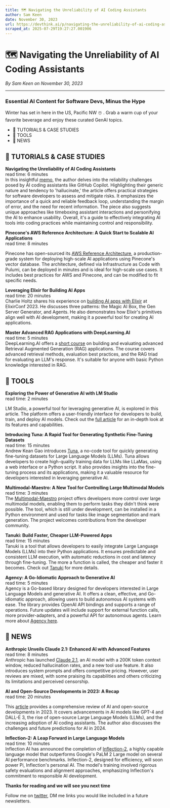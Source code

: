 ```yaml
---
title: 🗺️ Navigating the Unreliability of AI Coding Assistants
author: Sam Keen
date: November 30, 2023
url: https://devthink.ai/p/navigating-the-unreliability-of-ai-coding-assistants
scraped_at: 2025-07-29T19:27:27.001906
---
```


# 🗺️ Navigating the Unreliability of AI Coding Assistants

*By Sam Keen on November 30, 2023*

---

### **Essential AI Content for Software Devs,** **Minus the Hype**

Winter has set in here in the US, Pacific NW ☃️ . Grab a warm cup of your favorite beverage and enjoy these curated GenAI topics.

- 📖 TUTORIALS & CASE STUDIES
- 🧰 TOOLS
- 📰 NEWS

## 📖 **TUTORIALS & CASE STUDIES**

**Navigating the Unreliability of AI Coding Assistants**  
read time: 6 minutes  
In this insightful [memo]("https://example.com/"), the author delves into the reliability challenges posed by AI coding assistants like GitHub Copilot. Highlighting their generic nature and tendency to 'hallucinate,' the article offers practical strategies for software developers to assess and mitigate risks. It emphasizes the importance of a quick and reliable feedback loop, understanding the margin of error, and the need for recent information. The piece also suggests unique approaches like timeboxing assistant interactions and personifying the AI to enhance usability. Overall, it's a guide to effectively integrating AI tools into coding practices while maintaining control and responsibility.

**Pinecone's AWS Reference Architecture: A Quick Start to Scalable AI Applications**  
read time: 8 minutes



Pinecone has open-sourced its [AWS Reference Architecture]("https://www.pinecone.io/blog/aws-reference-architecture/"), a production-grade system for deploying high-scale AI applications using Pinecone's vector database. The architecture, defined via Infrastructure as Code with Pulumi, can be deployed in minutes and is ideal for high-scale use cases. It includes best practices for AWS and Pinecone, and can be modified to fit specific needs.

**Leveraging Elixir for Building AI Apps**  
read time: 20 minutes  
Charlie Holtz shares his experience on [building AI apps with Elixir]("https://www.charlieholtz.com/articles/elixir-conf-2023") at ElixirConf 2023. He discusses three patterns: the Magic AI Box, the Gen Server Generator, and Agents. He also demonstrates how Elixir's primitives align well with AI development, making it a powerful tool for creating AI applications.

**Master Advanced RAG Applications with DeepLearning.AI**  
read time: 5 minutes  
DeepLearning.AI offers a [short course]("https://www.deeplearning.ai/short-courses/building-evaluating-advanced-rag/") on building and evaluating advanced Retrieval Augmented Generation (RAG) applications. The course covers advanced retrieval methods, evaluation best practices, and the RAG triad for evaluating an LLM's response. It's suitable for anyone with basic Python knowledge interested in RAG.

##

## 🧰 **TOOLS**

**Exploring the Power of Generative AI with LM Studio**  
read time: 2 minutes



LM Studio, a powerful tool for leveraging generative AI, is explored in this article. The platform offers a user-friendly interface for developers to build, train, and deploy AI models. Check out the [full article]("https://lmstudio.ai/") for an in-depth look at its features and capabilities.

**Introducing Tuna: A Rapid Tool for Generating Synthetic Fine-Tuning Datasets**  
read time: 15 minutes  
Andrew Kean Gao introduces [Tuna]("https://blog.langchain.dev/introducing-tuna-a-tool-for-rapidly-generating-synthetic-fine-tuning-datasets/"), a no-code tool for quickly generating fine-tuning datasets for Large Language Models (LLMs). Tuna allows developers to create high-quality training data for LLMs like LLaMas, using a web interface or a Python script. It also provides insights into the fine-tuning process and its applications, making it a valuable resource for developers interested in leveraging generative AI.

**Multimodal-Maestro: A New Tool for Controlling Large Multimodal Models**  
read time: 3 minutes  
The [Multimodal-Maestro]("https://github.com/roboflow/multimodal-maestro") project offers developers more control over large multimodal models, enabling them to perform tasks they didn't think were possible. The tool, which is still under development, can be installed in a Python environment and used for tasks like image segmentation and mark generation. The project welcomes contributions from the developer community.

**Tanuki: Build Faster, Cheaper LLM-Powered Apps**  
read time: 15 minutes  
Tanuki is a tool that allows developers to easily integrate Large Language Models (LLMs) into their Python applications. It ensures predictable and consistent LLM execution, with automatic reductions in cost and latency through fine-tuning. The more a function is called, the cheaper and faster it becomes. Check out [Tanuki]("https://github.com/Tanuki/tanuki.py") for more details.

**Agency: A Go-Idiomatic Approach to Generative AI**  
read time: 5 minutes  
Agency is a Go-based library designed for developers interested in Large Language Models and generative AI. It offers a clean, effective, and Go-idiomatic approach, allowing users to build autonomous AI systems with ease. The library provides OpenAI API bindings and supports a range of operations. Future updates will include support for external function calls, more provider-adapters, and a powerful API for autonomous agents. Learn more about [Agency here]("https://github.com/neurocult/agency").

## 📰 **NEWS**

**Anthropic Unveils Claude 2.1: Enhanced AI with Advanced Features**  
read time: 8 minutes  
Anthropic has launched [Claude 2.1]("https://www.infoq.com/news/2023/11/anthropic-announces-claude-2-1/"), an AI model with a 200K token context window, reduced hallucination rates, and a new tool use feature. It also introduces system prompts and offers competitive pricing. However, user reviews are mixed, with some praising its capabilities and others criticizing its limitations and perceived censorship.

**AI and Open-Source Developments in 2023: A Recap**  
read time: 20 minutes



This [article]("https://magazine.sebastianraschka.com/p/ai-and-open-source-in-2023") provides a comprehensive review of AI and open-source developments in 2023. It covers advancements in AI models like GPT-4 and DALL-E 3, the rise of open-source Large Language Models (LLMs), and the increasing adoption of AI coding assistants. The author also discusses the challenges and future predictions for AI in 2024.

**Inflection-2: A Leap Forward in Large Language Models**  
read time: 10 minutes  
Inflection AI has announced the completion of [Inflection-2]("https://inflection.ai/inflection-2"), a highly capable language model that outperforms Google's PaLM 2 Large model on several AI performance benchmarks. Inflection-2, designed for efficiency, will soon power Pi, Inflection's personal AI. The model's training involved rigorous safety evaluations and alignment approaches, emphasizing Inflection's commitment to responsible AI development.

**Thanks for reading and we will see you next time**

Follow me on [twitter]("https://twitter.com/devthinkai"), DM me links you would like included in a future newsletters.
